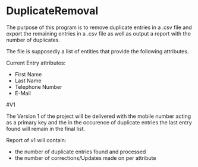 # DuplicateRemoval
The purpose of this program is to remove duplicate entries in a .csv file and export the remaining
entries in a .csv file as well as output a report with the number of duplicates.

The file is supposedly a list of entities that provide the following attributes.

Current Entry attributes:
* First Name
* Last Name
* Telephone Number
* E-Mail

#V1

The Version 1 of the project will be delivered with the mobile number acting as a primary key and the
in the occurence of duplicate entries the last entry found will remain in the final list.

Report of v1 will contain:
* the number of duplicate entries found and processed
* the number of corrections/Updates made on per attribute
